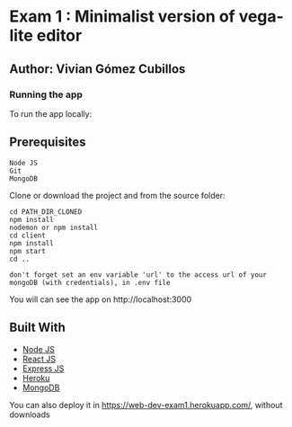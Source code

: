 # Exam 1 : Minimalist version of vega-lite editor 

## Author: Vivian Gómez Cubillos

### Running the app

To run the app locally:

## Prerequisites
```
Node JS
Git
MongoDB
```

Clone or download the project and from the source folder:
```
cd PATH_DIR_CLONED
npm install
nodemon or npm install
cd client
npm install
npm start
cd ..

don't forget set an env variable 'url' to the access url of your mongoDB (with credentials), in .env file
```
You will can see the app on http://localhost:3000

## Built With

* [Node JS](https://nodejs.org/es) 
* [React JS](https://facebook.github.io/react/)
* [Express JS](https://expressjs.com/)
* [Heroku](https://dashboard.heroku.com/) 
* [MongoDB](https://docs.mongodb.com/)

You can also deploy it in https://web-dev-exam1.herokuapp.com/, without downloads